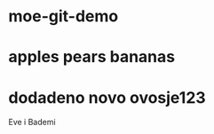 # moe-git-demo
apples
pears
bananas
=======================
dodadeno novo ovosje123 
=======================
Eve i Bademi
